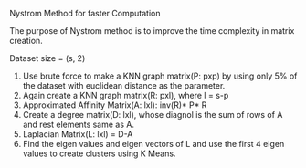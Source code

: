 Nystrom Method for faster Computation

The purpose of Nystrom method is to improve the time complexity in matrix creation.

Dataset size = (s, 2)
1) Use brute force to make a KNN graph matrix(P: pxp) by using only 5% of the dataset with euclidean distance as the parameter.
2) Again create a KNN graph matrix(R: pxl), where l = s-p
3) Approximated Affinity Matrix(A: lxl):  inv(R)* P* R
4) Create a degree matrix(D: lxl), whose diagnol is the sum of rows of A and rest elements same as A.
5) Laplacian Matrix(L: lxl) = D-A
6) Find the eigen values and eigen vectors of L and use the first 4 eigen values to create clusters using K Means.
